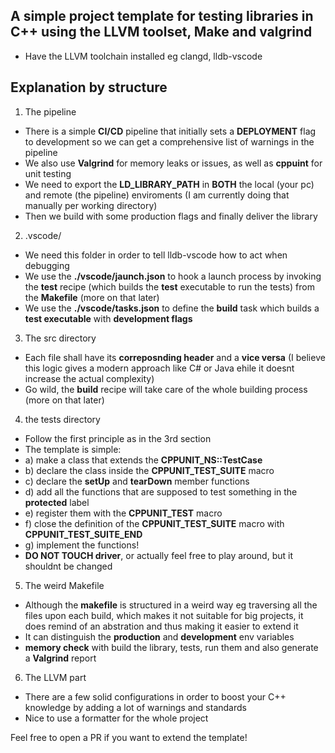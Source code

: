## A simple project template for testing libraries in C++ using the LLVM toolset, Make and valgrind

* Have the LLVM toolchain installed eg clangd, lldb-vscode

## Explanation by structure

1) The pipeline

* There is a simple __CI/CD__ pipeline that initially sets a __DEPLOYMENT__ flag to development so we can get a comprehensive list of warnings in the pipeline
* We also use __Valgrind__ for memory leaks or issues, as well as __cppuint__ for unit testing
* We need to export the __LD_LIBRARY_PATH__ in **BOTH** the local (your pc) and remote (the pipeline) enviroments (I am currently doing that manually per working directory)
* Then we build with some production flags and finally deliver the library

2) .vscode/

* We need this folder in order to tell lldb-vscode how to act when debugging
* We use the __./vscode/jaunch.json__ to hook a launch process by invoking the __test__ recipe (which builds the __test__ executable to run the tests) from the __Makefile__ (more on that later)
* We use the __./vscode/tasks.json__ to define the __build__ task which builds a __test executable__ with **development flags**

3) The src directory

* Each file shall have its __correposnding header__ and a __vice versa__ (I believe this logic gives a modern approach like C# or Java ehile it doesnt increase the actual complexity)
* Go wild, the __build__ recipe will take care of the whole building process (more on that later)

4) the tests directory

* Follow the first principle as in the 3rd section
* The template is simple:
* a) make a class that extends the __CPPUNIT_NS::TestCase__
* b) declare the class inside the __CPPUNIT_TEST_SUITE__ macro
* c) declare the __setUp__ and __tearDown__ member functions
* d) add all the functions that are supposed to test something in the __protected__ label
* e) register them with the __CPPUNIT_TEST__ macro
* f) close the definition of the __CPPUNIT_TEST_SUITE__ macro with __CPPUNIT_TEST_SUITE_END__
* g) implement the functions!
* __DO NOT TOUCH driver__, or actually feel free to play around, but it shouldnt be changed

5) The weird Makefile

* Although the __makefile__ is structured in a weird way eg traversing all the files upon each build, which makes it not suitable for big projects, it does remind of an abstration and thus making it easier to extend it
* It can distinguish the __production__ and __development__ env variables
* __memory check__ with build the library, tests, run them and also generate a __Valgrind__ report  

6) The LLVM part

* There are a few solid configurations in order to boost your C++ knowledge by adding a lot of warnings and standards
* Nice to use a formatter for the whole project

Feel free to open a PR if you want to extend the template!